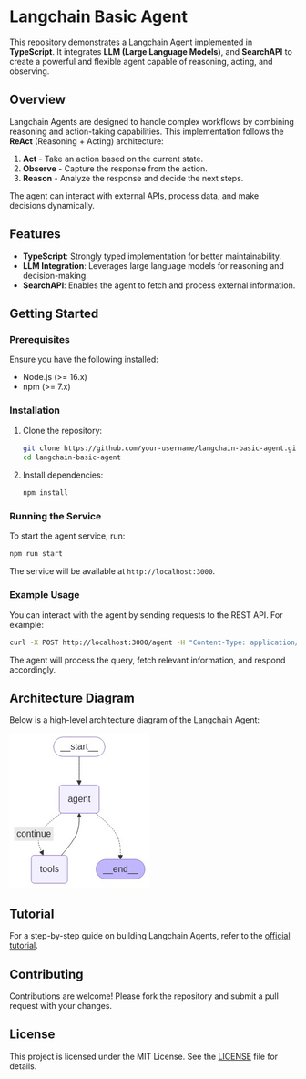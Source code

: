 # Langchain Basic Agent

This repository demonstrates a Langchain Agent implemented in **TypeScript**. It integrates **LLM (Large Language Models)**, and **SearchAPI** to create a powerful and flexible agent capable of reasoning, acting, and observing.

## Overview

Langchain Agents are designed to handle complex workflows by combining reasoning and action-taking capabilities. This implementation follows the **ReAct** (Reasoning + Acting) architecture:

1. **Act** - Take an action based on the current state.
2. **Observe** - Capture the response from the action.
3. **Reason** - Analyze the response and decide the next steps.

The agent can interact with external APIs, process data, and make decisions dynamically.

## Features

- **TypeScript**: Strongly typed implementation for better maintainability.
- **LLM Integration**: Leverages large language models for reasoning and decision-making.
- **SearchAPI**: Enables the agent to fetch and process external information.

## Getting Started

### Prerequisites

Ensure you have the following installed:

- Node.js (>= 16.x)
- npm (>= 7.x)

### Installation

1. Clone the repository:

    ```bash
    git clone https://github.com/your-username/langchain-basic-agent.git
    cd langchain-basic-agent
    ```

2. Install dependencies:

    ```bash
    npm install
    ```

### Running the Service

To start the agent service, run:

```bash
npm run start
```

The service will be available at `http://localhost:3000`.

### Example Usage

You can interact with the agent by sending requests to the REST API. For example:

```bash
curl -X POST http://localhost:3000/agent -H "Content-Type: application/json" -d '{"query": "What is the capital of France?"}'
```

The agent will process the query, fetch relevant information, and respond accordingly.

## Architecture Diagram

Below is a high-level architecture diagram of the Langchain Agent:

![Langchain Agent Architecture](./graph.png)

## Tutorial

For a step-by-step guide on building Langchain Agents, refer to the [official tutorial](https://langchain-ai.github.io/langgraphjs/tutorials/quickstart/#langsmith).

## Contributing

Contributions are welcome! Please fork the repository and submit a pull request with your changes.

## License

This project is licensed under the MIT License. See the [LICENSE](./LICENSE) file for details.

